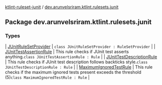 [ktlint-ruleset-junit](../index.md) / [dev.arunvelsriram.ktlint.rulesets.junit](./index.md)

## Package dev.arunvelsriram.ktlint.rulesets.junit

### Types

| [JUnitRuleSetProvider](-j-unit-rule-set-provider/index.md) | `class JUnitRuleSetProvider : RuleSetProvider` |
| [JUnitTestAssertionRule](-j-unit-test-assertion-rule/index.md) | This rule checks if JUnit test asserts anything.`class JUnitTestAssertionRule : Rule` |
| [JUnitTestDescriptionRule](-j-unit-test-description-rule/index.md) | This rule checks if JUnit test description follows backticks style.`class JUnitTestDescriptionRule : Rule` |
| [MaximumIgnoredTestRule](-maximum-ignored-test-rule/index.md) | This rule checks if the maximum ignored tests present exceeds the threshold (5)`class MaximumIgnoredTestRule : Rule` |


